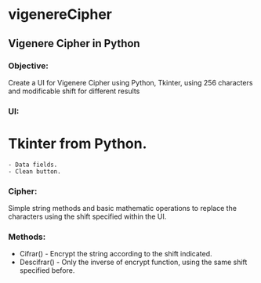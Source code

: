 # vigenereCipher
## Vigenere Cipher in Python

### Objective:
  
  Create a UI for Vigenere Cipher using Python, Tkinter, using 256 characters and modificable shift for different results
  
### UI: 
  
  # Tkinter from Python.
    - Data fields.
    - Clean button.
  
### Cipher:

  Simple string methods and basic mathematic operations to replace the characters using the shift specified within the UI.
  
### Methods:

  - Cifrar() - Encrypt the string according to the shift indicated.
  - Descifrar() - Only the inverse of encrypt function, using the same shift specified before.
  
